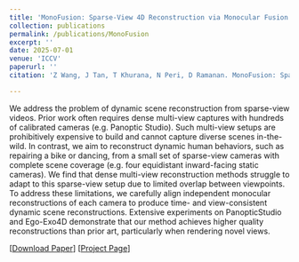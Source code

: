 ```yaml
---
title: 'MonoFusion: Sparse-View 4D Reconstruction via Monocular Fusion'
collection: publications
permalink: /publications/MonoFusion
excerpt: ''
date: 2025-07-01
venue: 'ICCV'
paperurl: ''
citation: 'Z Wang, J Tan, T Khurana, N Peri, D Ramanan. MonoFusion: Sparse-View 4D Reconstruction via Monocular Fusion. In: International Conference on Computer Vision, ICCV 2025'

---
```


We address the problem of dynamic scene reconstruction from sparse-view videos. Prior work often requires dense multi-view captures with hundreds of calibrated cameras (e.g. Panoptic Studio). Such multi-view setups are prohibitively expensive to build and cannot capture diverse scenes in-the-wild. In contrast, we aim to reconstruct dynamic human behaviors, such as repairing a bike or dancing, from a small set of sparse-view cameras with complete scene coverage (e.g. four equidistant inward-facing static cameras). We find that dense multi-view reconstruction methods struggle to adapt to this sparse-view setup due to limited overlap between viewpoints. To address these limitations, we carefully align independent monocular reconstructions of each camera to produce time- and view-consistent dynamic scene reconstructions. Extensive experiments on PanopticStudio and Ego-Exo4D demonstrate that our method achieves higher quality reconstructions than prior art, particularly when rendering novel views.

[[Download Paper](https://neeharperi.com/files/MonoFusion.pdf)]
[[Project Page](https://imnotprepared.github.io/research/25_DSR/index.html)]
